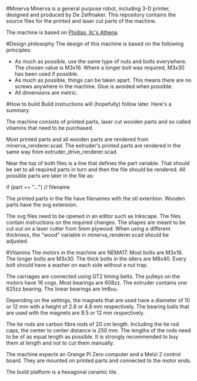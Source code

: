 #Minerva
Minerva is a general purpose robot, including 3-D printer, designed and
produced by De Zelfmaker.  This repository contains the source files for the
printed and laser cut parts of the machine.

The machine is based on [Phidias, llc's Athena](http://github.com/phidiasllc/athena).

#Design philosophy
The design of this machine is based on the following principles:

  - As much as possible, use the same type of nuts and bolts everywhere. The chosen value is M3x16. Where a longer bolt was required, M3x30 has been used if possible.
  - As much as possible, things can be taken apart. This means there are no screws anywhere in the machine. Glue is avoided when possible.
  - All dimensions are metric.

#How to build
Build instructions will (hopefully) follow later. Here's a summary.

The machine consists of printed parts, laser cut wooden parts and so called
vitamins that need to be purchased.

Most printed parts and all wooden parts are rendered from
minerva\_renderer.scad. The extruder's printed parts are rendered in the same
way from extruder\_drive\_renderer.scad.

Near the top of both files is a line that defines the part variable.  That
should be set to all required parts in turn and then the file should be
rendered. All possible parts are later in the file as:

if (part == "...") // filename

The printed parts in the file have filenames with the stl extention. Wooden
parts have the svg extension.

The svg files need to be opened in an editor such as Inkscape. The files
contain instructions on the required changes. The shapes are meant to be cut
out on a laser cutter from 5mm plywood. When using a different thickness, the
"wood" variable in minerva\_renderer.scad should be adjusted.

#Vitamins
The motors in the machine are NEMA17. Most bolts are M3x16. The longer bolts
are M3x30. The thick bolts in the idlers are M8x40. Every bolt should have a
washer on each side without a nut trap.

The carriages are connected using GT2 timing belts. The pulleys on the motors
have 16 cogs. Most bearings are 608zz.  The extruder contains one 625zz
bearing. The linear bearings are lm8uu.

Depending on the settings, the magnets that are used have a diameter of 10 or
12 mm with a height of 2.8 or 4.8 mm respectively. The bearing balls that are
used with the magnets are 9.5 or 12 mm respectively.

The tie rods are carbon fibre rods of 20 cm length. Including the tie rod caps,
the center to center distance is 250 mm. The lengths of the rods need to be of
as equal length as possible. It is strongly recommended to buy them at length
and not to cut them manually.

The machine expects an Orange Pi Zero computer and a Melzi 2 control board.
They are mounted on printed parts and connected to the motor ends.

The build platform is a hexagonal ceramic tile.
